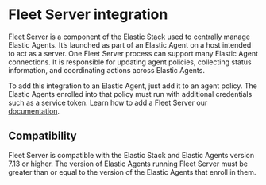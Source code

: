 # Fleet Server integration

[Fleet Server](https://www.elastic.co/guide/en/fleet/current/fleet-server.html ) is a component of the Elastic Stack used to centrally manage Elastic Agents. It’s launched as part of an Elastic Agent on a host intended to act as a server. One Fleet Server process can support many Elastic Agent connections. It is responsible for updating agent policies, collecting status information, and coordinating actions across Elastic Agents.

To add this integration to an Elastic Agent, just add it to an agent policy. The Elastic Agents enrolled into that policy must run with additional credentials such as a service token. Learn how to add a Fleet Server our [documentation](https://www.elastic.co/guide/en/fleet/current/fleet-server.html).

## Compatibility
Fleet Server is compatible with the Elastic Stack and Elastic Agents version 7.13 or higher. The version of Elastic Agents running Fleet Server must be greater than or equal to the version of the Elastic Agents that enroll in them.

